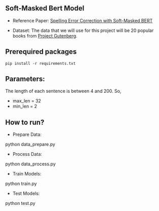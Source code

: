 ## Soft-Masked Bert Model

- Reference Paper: [Spelling Error Correction with Soft-Masked BERT](https://arxiv.org/pdf/2005.07421.pdf)

- Dataset:  The data that we will use for this project will be 20 popular books from [Project Gutenberg](http://www.gutenberg.org/ebooks/search/?sort_order=downloads).


## Prerequired packages

```
pip install -r requirements.txt
```

## Parameters:

The length of each sentence is between 4 and 200. So,

- max_len = 32
- min_len = 2


## How to run?

- Prepare Data: 

python data_prepare.py

- Process Data: 

python data_process.py

- Train Models: 

python train.py

- Test Models:

python test.py